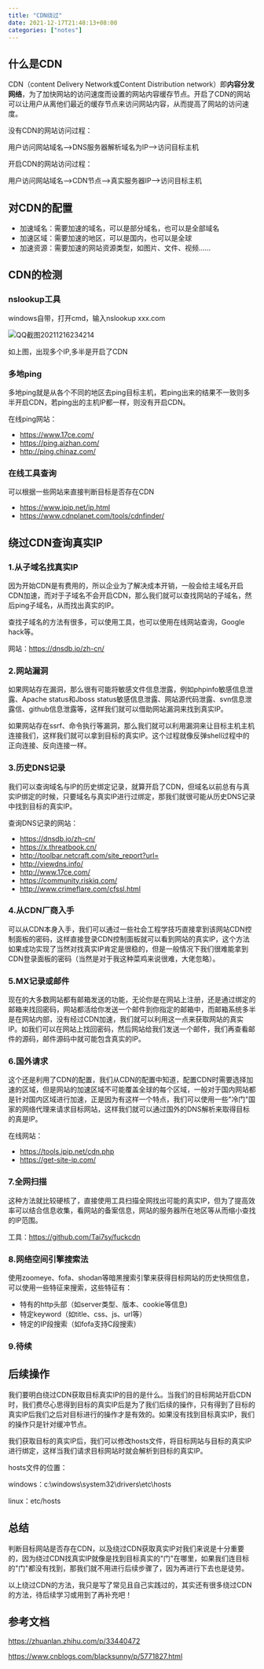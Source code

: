 ```yaml
---
title: "CDN绕过"
date: 2021-12-17T21:48:13+08:00
categories: ["notes"]
---
```


## 什么是CDN
CDN（content Delivery Network或Content Distribution network）即**内容分发网络**，为了加快网站的访问速度而设置的网站内容缓存节点。开启了CDN的网站可以让用户从离他们最近的缓存节点来访问网站内容，从而提高了网站的访问速度。

没有CDN的网站访问过程：

用户访问网站域名-->DNS服务器解析域名为IP-->访问目标主机

开启CDN的网站访问过程：

用户访问网站域名-->CDN节点-->真实服务器IP-->访问目标主机

## 对CDN的配置

* 加速域名：需要加速的域名，可以是部分域名，也可以是全部域名
* 加速区域：需要加速的地区，可以是国内，也可以是全球
* 加速资源：需要加速的网站资源类型，如图片、文件、视频......

## CDN的检测

### nslookup工具

windows自带，打开cmd，输入nslookup xxx.com

![QQ截图20211216234214](https://s2.loli.net/2021/12/17/ROUPybTmlqWo2fx.png)

如上图，出现多个IP,多半是开启了CDN

### 多地ping

多地ping就是从各个不同的地区去ping目标主机，若ping出来的结果不一致则多半开启CDN，若ping出的主机IP都一样，则没有开启CDN。

在线ping网站：

* https://www.17ce.com/
* https://ping.aizhan.com/
* http://ping.chinaz.com/

### 在线工具查询

可以根据一些网站来直接判断目标是否存在CDN

* https://www.ipip.net/ip.html
* https://www.cdnplanet.com/tools/cdnfinder/

## 绕过CDN查询真实IP

### 1.从子域名找真实IP

因为开始CDN是有费用的，所以企业为了解决成本开销，一般会给主域名开启CDN加速，而对于子域名不会开启CDN，那么我们就可以查找网站的子域名，然后ping子域名，从而找出真实的IP。

查找子域名的方法有很多，可以使用工具，也可以使用在线网站查询，Google hack等。

网站：https://dnsdb.io/zh-cn/

### 2.网站漏洞

如果网站存在漏洞，那么很有可能将敏感文件信息泄露，例如phpinfo敏感信息泄露、Apache status和Jboss status敏感信息泄露、网站源代码泄露、svn信息泄露信、github信息泄露等，这样我们就可以借助网站漏洞来找到真实IP。

如果网站存在ssrf、命令执行等漏洞，那么我们就可以利用漏洞来让目标主机主机连接我们，这样我们就可以拿到目标的真实IP。这个过程就像反弹shell过程中的正向连接、反向连接一样。

### 3.历史DNS记录

我们可以查询域名与IP的历史绑定记录，就算开启了CDN，但域名以前总有与真实IP绑定的时候，只要域名与真实IP进行过绑定，那我们就很可能从历史DNS记录中找到目标的真实IP。

查询DNS记录的网站：

* https://dnsdb.io/zh-cn/
* https://x.threatbook.cn/
* http://toolbar.netcraft.com/site_report?url=
* http://viewdns.info/
* http://www.17ce.com/
* https://community.riskiq.com/
* http://www.crimeflare.com/cfssl.html

### 4.从CDN厂商入手

可以从CDN本身入手，我们可以通过一些社会工程学技巧直接拿到该网站CDN控制面板的密码，这样直接登录CDN控制面板就可以看到网站的真实IP，这个方法如果成功实现了当然对找真实IP肯定是很稳的，但是一般情况下我们很难能拿到CDN登录面板的密码（当然是对于我这种菜鸡来说很难，大佬忽略）。

### 5.MX记录或邮件

现在的大多数网站都有邮箱发送的功能，无论你是在网站上注册，还是通过绑定的邮箱来找回密码，网站都活给你发送一个邮件到你指定的邮箱中，而邮箱系统多半是在网站内部，没有经过CDN加速，我们就可以利用这一点来获取网站的真实IP。如我们可以在网站上找回密码，然后网站给我们发送一个邮件，我们再查看邮件的源码，邮件源码中就可能包含真实的IP。

### 6.国外请求
这个还是利用了CDN的配置，我们从CDN的配置中知道，配置CDN时需要选择加速的区域，但是网站的加速区域不可能覆盖全球的每个区域，一般对于国内网站都是针对国内区域进行加速，正是因为有这样一个特点，我们可以使用一些"冷门"国家的网络代理来请求目标网站，这样我们就可以通过国外的DNS解析来取得目标的真是IP。

在线网站：

* https://tools.ipip.net/cdn.php
* https://get-site-ip.com/

### 7.全网扫描

这种方法就比较硬核了，直接使用工具扫描全网找出可能的真实IP，但为了提高效率可以结合信息收集，看网站的备案信息，网站的服务器所在地区等从而缩小查找的IP范围。

工具：https://github.com/Tai7sy/fuckcdn

### 8.网络空间引擎搜索法

使用zoomeye、fofa、shodan等暗黑搜索引擎来获得目标网站的历史快照信息，可以使用一些特征来搜索，这些特征有：

* 特有的http头部（如server类型、版本、cookie等信息)
* 特定keyword（如title、css、js、url等）
* 特定的IP段搜索（如fofa支持C段搜索）

### 9.待续

## 后续操作
我们要明白绕过CDN获取目标真实IP的目的是什么。当我们的目标网站开启CDN时，我们费尽心思得到目标的真实IP后是为了我们后续的操作，只有得到了目标的真实IP后我们之后对目标进行的操作才是有效的。如果没有找到目标真实IP，我们的操作只是针对缓冲节点。

我们获取目标的真实IP后，我们可以修改hosts文件，将目标网站与目标的真实IP进行绑定，这样当我们请求目标网站时就会解析到目标的真实IP。

hosts文件的位置：

windows：c:\windows\system32\drivers\etc\hosts

linux：etc/hosts

## 总结

判断目标网站是否存在CDN，以及绕过CDN获取真实IP对我们来说是十分重要的，因为绕过CDN找真实IP就像是找到目标真实的"门"在哪里，如果我们连目标的"门"都没有找到，那我们就不用进行后续步骤了，因为再进行下去也是徒劳。

以上绕过CDN的方法，我只是写了常见且自己实践过的，其实还有很多绕过CDN的方法，待后续学习或用到了再补充吧！

## 参考文档

https://zhuanlan.zhihu.com/p/33440472

https://www.cnblogs.com/blacksunny/p/5771827.html

